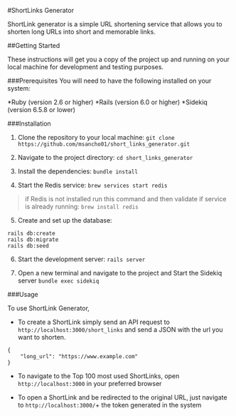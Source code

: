 #ShortLinks Generator

ShortLink generator is a simple URL shortening service that allows you to shorten long URLs into short and memorable links.

##Getting Started

These instructions will get you a copy of the project up and running on your local machine for development and testing purposes.

###Prerequisites
You will need to have the following installed on your system:

*Ruby (version 2.6 or higher)
*Rails (version 6.0 or higher)
*Sidekiq (version 6.5.8 or lower)

###Installation

1. Clone the repository to your local machine:
```git clone https://github.com/msancho01/short_links_generator.git```

2. Navigate to the project directory:
```cd short_links_generator```

3. Install the dependencies:
```bundle install```

4. Start the Redis service:
```brew services start redis```
> if Redis is not installed run this command and then validate if service is already running:
```brew install redis```

5. Create and set up the database:
```
rails db:create
rails db:migrate
rails db:seed
```

6. Start the development server:
```rails server```

7. Open a new terminal and navigate to the project and Start the Sidekiq server
``` bundle exec sidekiq ```

###Usage

To use ShortLink Generator,
* To create a ShortLink simply send an API request to `http://localhost:3000/short_links` and send a JSON with the url you want to shorten.
```
{
    "long_url": "https://www.example.com"
}
```

* To navigate to the Top 100 most used ShortLinks, open `http://localhost:3000` in your preferred browser

* To open a ShortLink and be redirected to the original URL, just navigate to `http://localhost:3000/`+ the token generated in the system

